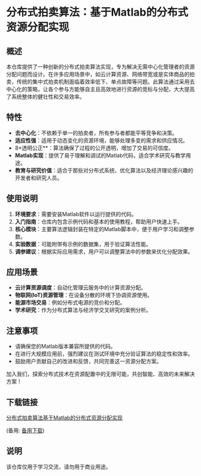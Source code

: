 # 分布式拍卖算法：基于Matlab的分布式资源分配实现

## 概述

本仓库提供了一种创新的分布式拍卖算法实现，专为解决无需中心化管理者的资源分配问题而设计。在许多应用场景中，如云计算资源、网络带宽或是实体商品的拍卖，传统的集中式拍卖机制面临着效率低下、单点故障等问题。此算法通过采用去中心化的策略，让各个参与方能够自主且高效地进行资源的竞标与分配，大大提高了系统整体的健壮性和交易效率。

## 特性

- **去中心化**：不依赖于单一的拍卖者，所有参与者都能平等竞争和决策。
- **适应性强**：适用于动态变化的资源环境，能够处理多变的需求和供应情况。
- 8*透明公正**：算法确保了过程的公开透明，增加了交易的可信度。
- **Matlab实现**：提供了易于理解和调试的Matlab代码，适合学术研究与教学用途。
- **教育与研究价值**：适合于那些对分布式系统、优化算法以及经济理论感兴趣的开发者和研究人员。

## 使用说明

1. **环境要求**：需要安装Matlab软件以运行提供的代码。
2. **入门指南**：仓库内包含示例代码和基本的使用教程，帮助用户快速上手。
3. **核心模块**：主要算法逻辑封装在特定的Matlab脚本中，便于用户学习和调整参数。
4. **实验数据**：可能附带有示例的数据集，用于验证算法性能。
5. **调参建议**：根据实际应用需求，用户可以调整算法中的参数来优化分配效果。

## 应用场景

- **云计算资源调度**：自动化管理云服务中的计算资源分配。
- **物联网(IoT)资源管理**：在设备分散的环境下协调资源使用。
- **能源市场交易**：例如分布式电源的竞价和分配。
- **学术研究**：作为分布式算法与经济学交叉研究的案例分析。

## 注意事项

- 请确保您的Matlab版本兼容所提供的代码。
- 在进行大规模应用前，强烈建议在测试环境中充分验证算法的稳定性和效率。
- 鼓励用户贡献自己的改进和反馈，共同完善这一资源分配方案。

加入我们，探索分布式技术在资源配置中的无限可能，共创智能、高效的未来解决方案！

## 下载链接
[分布式拍卖算法基于Matlab的分布式资源分配实现](https://pan.quark.cn/s/0183298232a0) 

(备用: [备用下载](https://pan.baidu.com/s/1jmFg4kjGj4UI2ADMSjYuOA?pwd=1234))

## 说明

该仓库仅用于学习交流，请勿用于商业用途。
